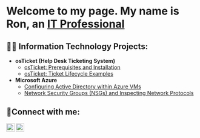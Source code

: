 <h1>Welcome to my page. My name is Ron, an <a href="https://linkedin.com/in/ronald-perdomo-66256b88">IT Professional</a></h1>

<h2>👨‍💻 Information Technology Projects:</h2>

- <b>osTicket (Help Desk Ticketing System)</b>
  - [osTicket: Prerequisites and Installation](https://github.com/RonPerdomo/osticket-prereqs)
  - [osTicket: Ticket Lifecycle Examples](https://github.com/RonPerdomo/ticket-lifecycle)
- <b>Microsoft Azure</b>
  - [Configuring Active Directory within Azure VMs](https://github.com/RonPerdomo/configure-ad)
  - [Network Security Groups (NSGs) and Inspecting Network Protocols](https://github.com/RonPerdomo/azure-network-protocols)

<h2>🤳Connect with me:</h2>

[<img align="left" alt="Ron | Youtube" width="22px" src="https://cdn.jsdelivr.net/npm/simple-icons@v3/icons/youtube.svg" />][youtube]
[<img align="left" alt="Ron | LinkedIn" width="22px" src="https://cdn.jsdelivr.net/npm/simple-icons@v3/icons/linkedin.svg" />][linkedin]


[Youtube]: https://www.youtube.com/@RTechIsFuture
[linkedin]: https://linkedin.com/in/ronald-perdomo-66256b88
